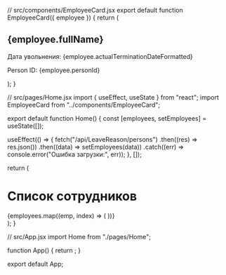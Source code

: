 // src/components/EmployeeCard.jsx
export default function EmployeeCard({ employee }) {
  return (
    <div className="bg-white shadow-md rounded-2xl p-4 hover:shadow-lg transition-all">
      <h2 className="text-lg font-semibold">{employee.fullName}</h2>
      <p className="text-sm text-gray-600">Дата увольнения: {employee.actualTerminationDateFormatted}</p>
      <p className="text-sm text-gray-500">Person ID: {employee.personId}</p>
    </div>
  );
}



// src/pages/Home.jsx
import { useEffect, useState } from "react";
import EmployeeCard from "../components/EmployeeCard";

export default function Home() {
  const [employees, setEmployees] = useState([]);

  useEffect(() => {
    fetch("/api/LeaveReason/persons")
      .then((res) => res.json())
      .then((data) => setEmployees(data))
      .catch((err) => console.error("Ошибка загрузки:", err));
  }, []);

  return (
    <div className="min-h-screen bg-gray-100 py-10 px-6">
      <h1 className="text-3xl font-bold text-center mb-8">Список сотрудников</h1>
      <div className="grid grid-cols-1 md:grid-cols-2 lg:grid-cols-3 gap-6">
        {employees.map((emp, index) => (
          <EmployeeCard key={index} employee={emp} />
        ))}
      </div>
    </div>
  );
}





// src/App.jsx
import Home from "./pages/Home";

function App() {
  return <Home />;
}

export default App;



